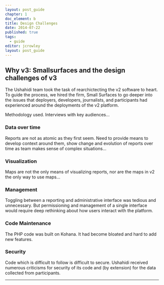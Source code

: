 ```yaml
---
layout: post_guide
chapter: 1
doc_element: b
title: Design Challenges
date: 2014-07-22
published: true
tags: 
  - guide
editor: jcrowley
layout: post_guide
---
```


## Why v3: Smallsurfaces and the design challenges of v3

The Ushahidi team took the task of rearchictecting the v2 software to heart. To guide the process, we hired the firm, Small Surfaces to go deeper into the issues that deployers, developers, journalists, and participants had experienced around the deployments of the v2 platform.

Methodology used. Interviews with key audiences...

### Data over time

Reports are not as atomic as they first seem. Need to provide means to develop context around them, show change and evolution of reports over time as team makes sense of complex situations...


### Visualization

Maps are not the only means of visualizing reports, nor are the maps in v2 the only way to use maps...


### Management

Toggling between a reporting and administrative interface was tedious and unnecessary. But permissioning and management of a single interface would require deep rethinking about how users interact with the platform. 


### Code Maintenance

The PHP code was built on Kohana. It had become bloated and hard to add new features.


### Security

Code which is difficult to follow is difficult to secure. Ushahidi received numerous criticisms for security of its code and (by extension) for the data collected from participants.


---
